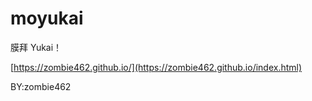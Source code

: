 # moyukai

膜拜 Yukai！

[https://zombie462.github.io/](https://zombie462.github.io/index.html)

BY:zombie462
